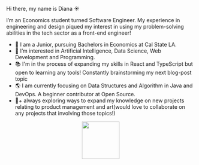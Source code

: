 Hi there, my name is Diana ☀️

I’m an Economics student turned Software Engineer.  My experience in engineering and design piqued my interest in using my problem-solving abilities in the tech sector as a front-end engineer!
* 📍   I am a Junior, pursuing Bachelors in Economics at Cal State LA.
* 🌲  I’m interested in Artificial Intelligence, Data Science, Web Development and Programming.
* 📚  I'm in the process of expanding my skills in React and TypeScript but open to learning any tools! Constantly brainstorming my next blog-post topic
* 🌎  I am currently focusing on Data Structures and Algorithm in Java and DevOps. A beginner contributor at Open Source. 
* 🐠+ always exploring ways to expand my knowledge on new projects relating to product management and art(would love to collaborate on any projects that involving those topics!)


<div id="header" align="center">
  <img src="https://media.giphy.com/media/M9gbBd9nbDrOTu1Mqx/giphy.gif" width="100"/>
</div>
